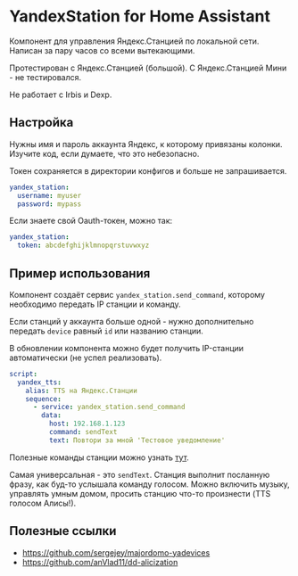 # YandexStation for Home Assistant

Компонент для управления Яндекс.Станцией по локальной сети. Написан за пару 
часов со всеми вытекающими.

Протестирован с Яндекс.Станцией (большой). С Яндекс.Станцией Мини - не 
тестировался.

Не работает с Irbis и Dexp.

## Настройка

Нужны имя и пароль аккаунта Яндекс, к которому привязаны колонки. Изучите код,
если думаете, что это небезопасно.

Токен сохраняется в директории конфигов и больше не запрашивается.

```yaml
yandex_station:
  username: myuser
  password: mypass
```

Если знаете свой Oauth-токен, можно так:

```yaml
yandex_station:
  token: abcdefghijklmnopqrstuvwxyz
```

## Пример использования

Компонент создаёт сервис `yandex_station.send_command`, которому необходимо 
передать IP станции и команду.

Если станций у аккаунта больше одной - нужно дополнительно передать `device` 
равный `id` или названию станции.

В обновлении компонента можно будет получить IP-станции автоматически (не успел 
реализовать). 

```yaml
script:
  yandex_tts:
    alias: TTS на Яндекс.Станции
    sequence:
      - service: yandex_station.send_command
        data:
          host: 192.168.1.123
          command: sendText
          text: Повтори за мной 'Тестовое уведомление'
```

Полезные команды станции можно узнать [тут](https://documenter.getpostman.com/view/525400/SWLfd8et?version=latest).

Самая универсальная - это `sendText`. Станция выполнит посланную фразу, как 
буд-то услышала команду голосом. Можно включить музыку, управлять умным домом, 
просить станцию что-то произнести (TTS голосом Алисы!).

## Полезные ссылки

- https://github.com/sergejey/majordomo-yadevices
- https://github.com/anVlad11/dd-alicization